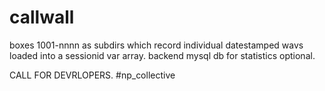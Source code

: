 # callwall

boxes 1001-nnnn as subdirs which record individual datestamped wavs loaded into a sessionid var array. backend mysql db for statistics optional.  

CALL FOR DEVRLOPERS. #np_collective


<?
case:
1 ogm
#2 record
3 page

#3 alphapage
4 back on (wav message array
44 begin wav array
5 pause
6 fwd wav array
66 end wav array
7 box chdir
#7 new box passwd prompt
#9 outdial




